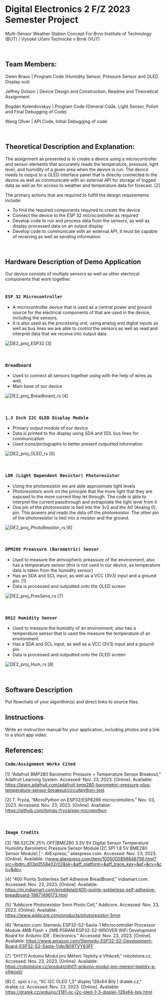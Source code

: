 # Digital Electronics 2 F/Z 2023 Semester Project

Multi-Sensor Weather Station Concept
For Brno Institute of Technology (BUT) / Vysoké Učení Technické v Brně (VUT)

<br>

## Team Members:
Owen Braux            | Program Code (Humidity Sensor, Pressure Sensor and OLED Display out)

Jeffrey Dotson        | Device Design and Construction, Readme and Theoretical Assignment

Bogdan Kolendovskyy   | Program Code (General Code, Light Sensor, Polish and Final Debugging of Code)

Wang Oliver           | API Code, Initial Debugging of code

<br>


## Theoretical Description and Explanation:
The assignment as presented is to create a device using a microcontroller and sensor elements that accurately reads the temperature, pressure, light level, and humidity of a given area when the device is run. The device needs to output to a OLED interface panel that is directly connected to the device as well as communicate with an external API for storage of logged data as well as for access to weather and temperature data for forecast. [2]

The primary actions that are required to fulfill the design requirements include:
* To find the required components required to create the device
* Connect the device to the ESP 32 microcontroller as required
* Develop code to run and process data from the sensors, as well as display processed data on an output display
* Develop code to communicate with an external API, it must be capable of receiving as well as sending information
<br>

## Hardware Description of Demo Application
Our device consists of multiple sensors as well as other electrical components that work together.  
<br>

### `ESP 32 Microcontroller`  
* A microcontroller device that is used as a central power and ground source for the electrical components of that are used in the device, including the sensors.  
* It is also used as the processing unit, using analog and digital inputs as well as bus lines we are able to control the sensors as well as read and interpret data that we receive into output data.

![DE2_proj_ESP32](https://github.com/Jeffrey214/VUTProjectDE2WeatherStation2023/assets/50847055/c71e93b5-def8-402e-8c24-6815fdd919fb) [3]

<br>

### `Breadboard`
* Used to connect all sensors together using with the help of wires as well.
* Main base of our device

![DE2_proj_Breadboard_rs](https://github.com/Jeffrey214/VUTProjectDE2WeatherStation2023/assets/50847055/ec21c630-5968-4fe6-892d-dfb6d86b2570) [4]

<br>

### `1.3 Inch I2C OLED Display Module`
* Primary output module of our device
* Data is printed to the display using SDA and SDL bus lines for communication
* Used icons/pictographs to better present outputted information

![DE2_proj_OLED_rs](https://github.com/Jeffrey214/VUTProjectDE2WeatherStation2023/assets/50847055/9f660f3f-1630-4a84-912d-6730e0cb5e4b) [5]

<br>

### `LDR (Light Dependent Resistor) Photoresistor`
* Using the photoresistor we are able approximate light levels
* Photoresistors work on the principle that the more light that they are exposed to the more current they let through. The code is able to interpret the current passthrough and extrapolate the light level from it
* One pin of the photoresistor is tied into the 3v3 and the A0 (Analog 0) pin. This powers and reads the data off the photoresistor. The other pin of the photoresistor is tied into a resistor and the ground.

![DE2_proj_PhotoResistor_rs](https://github.com/Jeffrey214/VUTProjectDE2WeatherStation2023/assets/50847055/234253a4-c553-4b82-b93a-df9a2321a036) [6]

<br>

### `DPM280 Preassure (Barometric) Sensor`
* Used to measure the atmospheric preassure of the environment, also has a temperature sensor (this is not used in our device, as temperature data is taken from the humidity sensor)
* Has an SDA and SCL input, as well as a VCC (3V3) input and a ground pin. [1]
* Data is processed and outputted onto the OLED screen

![DE2_proj_PresSens_rs](https://github.com/Jeffrey214/VUTProjectDE2WeatherStation2023/assets/50847055/5145a1b5-774d-4bcf-a9d2-38ee1e3cb15a) [7]

<br>

### `DH12 Humidity Sensor`
* Used to measure the humidity of an environment, also has a temperature sensor that is used the measure the temperature of an environment
* Has a SDA and SCL input, as well as a VCC (3V3) input and a ground pin.
* Data is processed and outputted onto the OLED screen

![DE2_proj_Hum_rs](https://github.com/Jeffrey214/VUTProjectDE2WeatherStation2023/assets/50847055/e3e47798-47bb-40cd-b0e8-23508d2002e6) [8]

<br>

## Software Description
Put flowchats of your algorithm(s) and direct links to source files.

## Instructions
Write an instruction manual for your application, including photos and a link to a short app video.

## References:

### `Code/Assignment Works Cited`
[1] “Adafruit BMP280 Barometric Pressure + Temperature Sensor Breakout,” Adafruit Learning System. Accessed: Nov. 23, 2023. [Online]. Available: https://learn.adafruit.com/adafruit-bmp280-barometric-pressure-plus-temperature-sensor-breakout/circuitpython-test  

[2] T. Fryza, “MicroPython on ESP32/ESP8266 microcontollers.” Nov. 03, 2023. Accessed: Nov. 23, 2023. [Online]. Available: https://github.com/tomas-fryza/esp-micropython


<br>


### `Image Credits`

[3] “86.52CZK 25% OFF|BME280 3.3V 5V Digital Sensor Temperature Humidity Barometric Pressure Sensor Module I2C SPI 1.8 5V BME280 Sensor Module| | - AliExpress,” aliexpress.com. Accessed: Nov. 23, 2023. [Online]. Available: //www.aliexpress.com/item/1005005898848756.html?src=ibdm_d03p0558e02r02&sk=&aff_platform=&aff_trace_key=&af=&cv=&cn=&dp=  

[4] “400 Points Solderless Self Adhesive BreadBoard,” indiamart.com. Accessed: Nov. 23, 2023. [Online]. Available: https://m.indiamart.com/proddetail/400-points-solderless-self-adhesive-breadboard-19871496173.html  

[5] “Addicore Photoresistor 5mm Photo Cell,” Addicore. Accessed: Nov. 23, 2023. [Online]. Available: https://www.addicore.com/products/photoresistor-5mm  

[6] “Amazon.com: Stemedu ESP32-S2-Saola-1 Microcontroller Processor Module 4MB Flash + 2MB PSRAM ESP32-S2-WROVER WiFi Development Board for Ardunio IDE : Electronics.” Accessed: Nov. 23, 2023. [Online]. Available: https://www.amazon.com/Stemedu-ESP32-S2-Development-Board-ESP32-S2-Saola-1/dp/B09TVY63FF  

[7] “DHT11 Arduino Modul pro Měření Teploty a Vlhkosti,” robotstore.cz. Accessed: Nov. 23, 2023. [Online]. Available: https://robotstore.cz/produkt/dht11-arduino-modul-pro-mereni-teploty-a-vlhkosti/  

[8] C. spol s r.o, “IIC I2C OLED 1,3" displej 128x64 Bílý | dratek.cz,” dratek.cz. Accessed: Nov. 23, 2023. [Online]. Available: https://dratek.cz/arduino/3181-iic-i2c-oled-1-3-displej-128x64-bily.html

